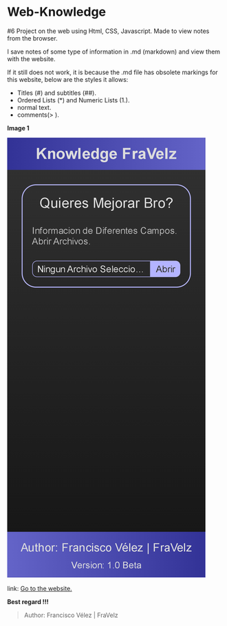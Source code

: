 # Web-Knowledge

#6 Project on the web using Html, CSS, Javascript. Made to view notes from the browser.

I save notes of some type of information in .md (markdown) and view them with the website.

If it still does not work, it is because the .md file has obsolete markings for this website, below are the styles it allows:
* Titles (#) and subtitles (##).
* Ordered Lists (*) and Numeric Lists (1.).
* normal text.
* comments(> ).

**Image 1**

![Image from the website](./Image1.png)

link: [Go to the website.](https://fravelz.github.io/Web-Knowledge/)

**Best regard !!!**

> Author: Francisco Vélez | FraVelz
